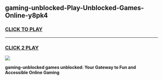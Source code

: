 
## gaming-unblocked-Play-Unblocked-Games-Online-y8pk4
<h3>
<a href="https://premium76.site?title=gaming-unblocked&ref=25A">CLICK TO PLAY</a></h3>
<hr>

<h3>
<a href="https://premium76.site?title=gaming-unblocked&ref=25A">CLICK 2 PLAY</a>
  
</h3>

<a href="https://premium76.site?title=gaming-unblocked&ref=25A"><img src="https://clearcache.store/games.png"></a>


**gaming-unblocked games unblocked: Your Gateway to Fun and Accessible Online Gaming**

